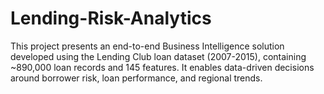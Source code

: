 # Lending-Risk-Analytics
This project presents an end-to-end Business Intelligence solution developed using the Lending Club loan dataset (2007-2015), containing ~890,000 loan records and 145 features. It enables data-driven decisions around borrower risk, loan performance, and regional trends.

